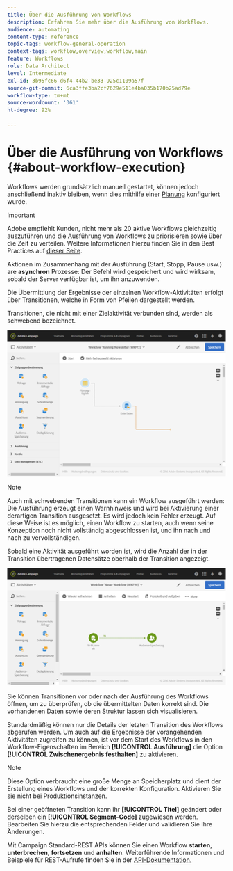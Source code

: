```yaml
---
title: Über die Ausführung von Workflows
description: Erfahren Sie mehr über die Ausführung von Workflows.
audience: automating
content-type: reference
topic-tags: workflow-general-operation
context-tags: workflow,overview;workflow,main
feature: Workflows
role: Data Architect
level: Intermediate
exl-id: 3b95fc66-d6f4-44b2-be33-925c1109a57f
source-git-commit: 6ca3ffe3ba2cf7629e511e4ba035b170b25ad79e
workflow-type: tm+mt
source-wordcount: '361'
ht-degree: 92%

---
```


# Über die Ausführung von Workflows {#about-workflow-execution}

Workflows werden grundsätzlich manuell gestartet, können jedoch anschließend inaktiv bleiben, wenn dies mithilfe einer [Planung](../../automating/using/scheduler.md) konfiguriert wurde.

>[!IMPORTANT]
>
> Adobe empfiehlt Kunden, nicht mehr als 20 aktive Workflows gleichzeitig auszuführen und die Ausführung von Workflows zu priorisieren sowie über die Zeit zu verteilen. Weitere Informationen hierzu finden Sie in den Best Practices auf [dieser Seite](../../automating/using/best-practices-workflows.md).

Aktionen im Zusammenhang mit der Ausführung (Start, Stopp, Pause usw.) are **asynchron** Prozesse: Der Befehl wird gespeichert und wird wirksam, sobald der Server verfügbar ist, um ihn anzuwenden.

Die Übermittlung der Ergebnisse der einzelnen Workflow-Aktivitäten erfolgt über Transitionen, welche in Form von Pfeilen dargestellt werden.

Transitionen, die nicht mit einer Zielaktivität verbunden sind, werden als schwebend bezeichnet.

![](assets/wkf_execution_1.png)

>[!NOTE]
>
>Auch mit schwebenden Transitionen kann ein Workflow ausgeführt werden: Die Ausführung erzeugt einen Warnhinweis und wird bei Aktivierung einer derartigen Transition ausgesetzt. Es wird jedoch kein Fehler erzeugt. Auf diese Weise ist es möglich, einen Workflow zu starten, auch wenn seine Konzeption noch nicht vollständig abgeschlossen ist, und ihn nach und nach zu vervollständigen.

Sobald eine Aktivität ausgeführt worden ist, wird die Anzahl der in der Transition übertragenen Datensätze oberhalb der Transition angezeigt.

![](assets/wkf_transition_count.png)

Sie können Transitionen vor oder nach der Ausführung des Workflows öffnen, um zu überprüfen, ob die übermittelten Daten korrekt sind. Die vorhandenen Daten sowie deren Struktur lassen sich visualisieren.

Standardmäßig können nur die Details der letzten Transition des Workflows abgerufen werden. Um auch auf die Ergebnisse der vorangehenden Aktivitäten zugreifen zu können, ist vor dem Start des Workflows in den Workflow-Eigenschaften im Bereich **[!UICONTROL Ausführung]** die Option **[!UICONTROL Zwischenergebnis festhalten]** zu aktivieren.

>[!NOTE]
>
>Diese Option verbraucht eine große Menge an Speicherplatz und dient der Erstellung eines Workflows und der korrekten Konfiguration. Aktivieren Sie sie nicht bei Produktionsinstanzen.

Bei einer geöffneten Transition kann ihr **[!UICONTROL Titel]** geändert oder derselben ein **[!UICONTROL Segment-Code]** zugewiesen werden. Bearbeiten Sie hierzu die entsprechenden Felder und validieren Sie Ihre Änderungen.

Mit Campaign Standard-REST APIs können Sie einen Workflow **starten**, **unterbrechen**, **fortsetzen** und **anhalten**. Weiterführende Informationen und Beispiele für REST-Aufrufe finden Sie in der [API-Dokumentation.](../../api/using/controlling-a-workflow.md)
